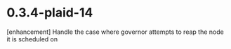 # 0.3.4-plaid-14

[enhancement] Handle the case where governor attempts to reap the node it is scheduled on
